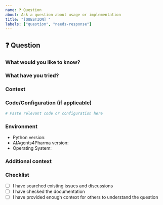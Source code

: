 ```yaml
---
name: ❓ Question
about: Ask a question about usage or implementation
title: "[QUESTION] "
labels: ["question", "needs-response"]
---
```


## ❓ Question

### What would you like to know?
<!-- Clearly describe your question -->

### What have you tried?
<!-- Describe what you've already attempted -->

### Context
<!-- Provide relevant details about your setup, use case, or environment -->

### Code/Configuration (if applicable)
```python
# Paste relevant code or configuration here
```

### Environment
- Python version:
- AIAgents4Pharma version:
- Operating System:

### Additional context
<!-- Add any other context, links, or examples that might be helpful -->

### Checklist
- [ ] I have searched existing issues and discussions
- [ ] I have checked the documentation
- [ ] I have provided enough context for others to understand the question
